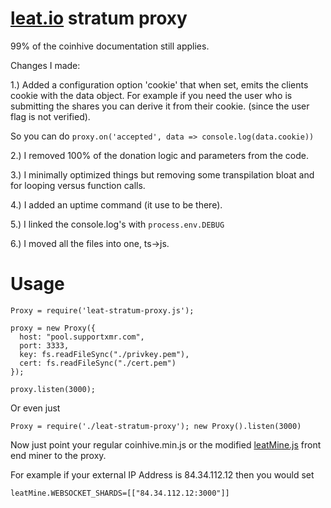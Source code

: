 # [leat.io](https://leat.io "leat.io") stratum proxy

99% of the coinhive documentation still applies.

Changes I made:

1.) Added a configuration option 'cookie' that when set, emits the clients cookie with the data object.
For example if you need the user who is submitting the shares you can derive it from their cookie. (since the user flag is not verified).

So you can do `proxy.on('accepted', data => console.log(data.cookie))`

2.) I removed 100% of the donation logic and parameters from the code.

3.) I minimally optimized things but removing some transpilation bloat and for looping versus function calls.

4.) I added an uptime command (it use to be there).

5.) I linked the console.log's with `process.env.DEBUG`

6.) I moved all the files into one, ts->js.


# Usage

```
Proxy = require('leat-stratum-proxy.js');

proxy = new Proxy({
  host: "pool.supportxmr.com",
  port: 3333,
  key: fs.readFileSync("./privkey.pem"),
  cert: fs.readFileSync("./cert.pem")
});

proxy.listen(3000);
```


Or even just 

```
Proxy = require('./leat-stratum-proxy'); new Proxy().listen(3000)
```


Now just point your regular coinhive.min.js or the modified [leatMine.js](https://leat.io/leatMine.js "leatMine.js") front end miner to the proxy.


For example if your external IP Address is 84.34.112.12 then you would set 

```
leatMine.WEBSOCKET_SHARDS=[["84.34.112.12:3000"]]
```


